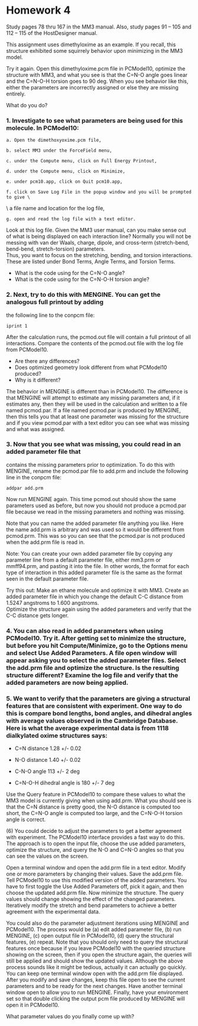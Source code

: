 # Homework 4

Study pages 78 thru 167 in the MM3 manual.  Also, study pages 91 – 105 and 112 – 115 of the 
HostDesigner manual.  

This assignment uses dimethyloxime as an example.  If you recall, this structure exhibited 
some squirrely behavior upon minimizing in the MM3 model. 

Try it again.  Open this dimethyloxime.pcm file in PCModel10, optimize the structure with 
MM3, and what you see is that the C=N-O angle goes linear and the C=N-O-H torsion goes to 
90 deg.  When you see behavior like this, either the parameters are incorrectly assigned 
or else they are missing entirely.

What do you do?

### 1.	Investigate to see what parameters are being used for this molecule. In PCModel10:

	a. Open the dimethoxyoxime.pcm file, 

	b. select MM3 under the ForceField menu, 

	c. under the Compute menu, click on Full Energy Printout, 

	d. under the Compute menu, click on Minimize, 

	e. under pcm10.app, click on Quit pcm10.app, 

	f. click on Save Log File in the popup window and you will be prompted to give \
\	a file name and location for the log file, 

	g. open and read the log file with a text editor.

Look at this log file.  Given the MM3 user manual, can you make sense out of what is being 
displayed on each interaction line?  Normally you will not be messing with van der Waals, 
charge, dipole, and cross-term (stretch-bend, bend-bend, stretch-torsion) parameters.  
Thus, you want to focus on the stretching, bending, and torsion interactions.  
These are listed under Bond Terms, Angle Terms, and Torsion Terms. 

* What is the code using for the C=N-O angle?
* What is the code using for the C=N-O-H torsion angle?

### 2.	Next, try to do this with MENGINE.  You can get the analogous full printout by adding 
the following line to the conpcm file:

	iprint 1

After the calculation runs, the pcmod.out file will contain a full printout of all 
interactions. Compare the contents of the pcmod.out file with the log file from PCModel10.  

* Are there any differences?
* Does optimized geometry look different from what PCModel10 produced?
* Why is it different?

The behavior in MENGINE is different than in PCModel10.  The difference is that MENGINE 
will attempt to estimate any missing parameters and, if it estimates any, then they will 
be used in the calculation and written to a file named pcmod.par.  If a file named 
pcmod.par is produced by MENGINE, then this tells you that at least one parameter was 
missing for the structure and if you view pcmod.par with a text editor you can see 
what was missing and what was assigned.


### 3.	Now that you see what was missing, you could read in an added parameter file that
contains the missing parameters prior to optimization.  To do this with MENGINE, rename the
pcmod.par file to add.prm and include the following line in the conpcm file:

	addpar add.prm

Now run MENGINE again.  This time pcmod.out should show the same parameters used as before, 
but now you should not produce a pcmod.par file because we read in the missing parameters and
nothing was missing.

Note that you can name the added parameter file anything you like.  Here the name add.prm is
arbitrary and was used so it would be different from pcmod.prm.  This was so you can see
that the pcmod.par is not produced when the add.prm file is read in.

Note:
You can create your own added parameter file by copying any parameter line from a 
default parameter file, either mm3.prm or mmff94.prm, and pasting it into the file.
In other words, the format for each type of interaction in this added parameter 
file is the same as the format seen in the default parameter file.

Try this out: Make an ethane molecule and optimize it with MM3.  Create an added parameter 
file in which you change the default C-C distance from 1.5247 angstroms to 1.600 angstroms.  
Optimize the structure again using the added parameters and verify that the C-C 
distance gets longer.

### 4.	You can also read in added parameters when using PCModel10.  Try it.  After getting set to minimize the structure, but before you hit Compute/Minimize, go to the Options menu and select Use Added Parameters.  A file open window will appear asking you to select the added parameter files.  Select the add.prm file and optimize the structure.  Is the resulting structure different?  Examine the log file and verify that the added parameters are now being applied.

### 5.	We want to verify that the parameters are giving a structural features that are consistent with experiment.  One way to do this is compare bond lengths, bond angles, and dihedral angles with average values observed in the Cambridge Database.  Here is what the average experimental data is from 1118 dialkylated oxime structures says:

- C=N distance 1.28 +/- 0.02

- N-O distance 1.40 +/- 0.02

- C-N-O angle 113 +/- 2 deg

- C=N-O-H dihedral angle is 180 +/- 7 deg

Use the Query feature in PCModel10 to compare these values to what the MM3 model is currently giving when using add.prm.  What you should see is that the C=N distance is pretty good, the N-O distance is computed too short, the C=N-O angle is computed too large, and the C=N-O-H torsion angle is correct.

(6)	 You could decide to adjust the parameters to get a better agreement with experiment.  The PCModel10 interface provides a fast way to do this.  The approach is to open the input file, choose the use added parameters, optimize the structure, and query the N-O and C=N-O angles so that you can see the values on the screen.  

Open a terminal window and open the add.prm file in a text editor.  Modify one or more parameters by changing their values.  Save the add.prm file.  Tell PCModel10 to use this modified version of the added parameters.  You have to first toggle the Use Added Parameters off, pick it again, and then choose the updated add.prm file.  Now minimize the structure.  The query values should change showing the effect of the changed parameters.  Iteratively modify the stretch and bend parameters to achieve a better agreement with the experimental data.

You could also do the parameter adjustment iterations using MENGINE and PCModel10.  The process would be (a) edit added parameter file, (b) run MENGINE, (c) open output file in PCModel10, (d) query the structural features, (e) repeat.  Note that you should only need to query the structural features once because if you leave PCModel10 with the queried structure showing on the screen, then if you open the structure again, the queries will still be applied and should show the updated values.  Although the above process sounds like it might be tedious, actually it can actually go quickly.  You can keep one terminal window open with the add.prm file displayed.  After you modify and save changes, keep this file open to see the current parameters and to be ready for the next changes.  Have another terminal window open to allow you to run MENGINE.  Finally, have your environment set so that double clicking the output pcm file produced by MENGINE will open it in PCModel10.  

What parameter values do you finally come up with?

